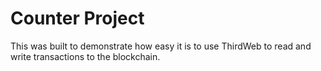# Counter Project

This was built to demonstrate how easy it is to use ThirdWeb to read and write transactions to the blockchain.